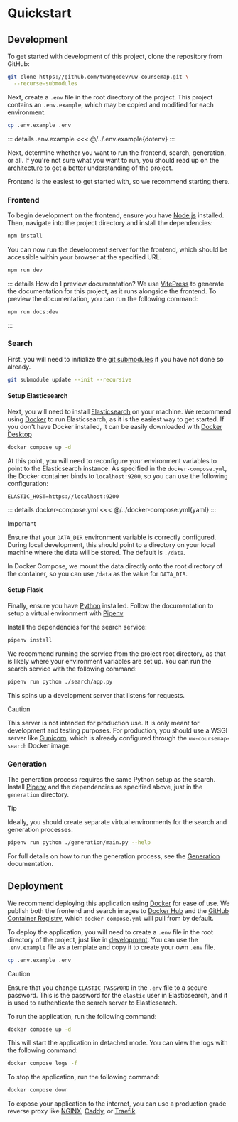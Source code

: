 # Quickstart

## Development

To get started with development of this project, clone the repository from GitHub:

```sh [git]
git clone https://github.com/twangodev/uw-coursemap.git \
  --recurse-submodules
```

Next, create a `.env` file in the root directory of the project. This project contains an `.env.example`, which may be copied and modified for each environment.

```sh [sh]
cp .env.example .env
```

::: details .env.example
<<< @/../.env.example{dotenv}
:::

Next, determine whether you want to run the frontend, search, generation, or all. If you're not sure what you want to run, you should read up on the [architecture](architecture.md) to get a better understanding of the project.

Frontend is the easiest to get started with, so we recommend starting there.

### Frontend

To begin development on the frontend, ensure you have [Node.js](https://nodejs.org/en/download/) installed. Then, navigate into the project directory and install the dependencies:

```sh [npm]
npm install
```

You can now run the development server for the frontend, which should be accessible within your browser at the specified URL.

```sh [npm]
npm run dev
```


::: details How do I preview documentation?
We use [VitePress](https://vitepress.dev/) to generate the documentation for this project, as it runs alongside the frontend. To preview the documentation, you can run the following command:
```sh [npm]
npm run docs:dev
```
:::

### Search

First, you will need to initialize the [git submodules](https://git-scm.com/book/en/v2/Git-Tools-Submodules) if you have
not done so already.

```sh [git]
git submodule update --init --recursive
```

#### Setup Elasticsearch

Next, you will need to install [Elasticsearch] on your machine. We recommend using [Docker] to run Elasticsearch, as it is the easiest way to get started. If you don't have Docker installed, it can be easily downloaded with [Docker Desktop][docker]

```sh [docker]
docker compose up -d
```

At this point, you will need to reconfigure your environment variables to point to the Elasticsearch instance. As specified in the `docker-compose.yml`, the Docker container binds to `localhost:9200`, so you can use the following configuration:

```dotenv
ELASTIC_HOST=https://localhost:9200
```

::: details docker-compose.yml
<<< @/../docker-compose.yml{yaml}
:::

> [!IMPORTANT]
> Ensure that your `DATA_DIR` environment variable is correctly configured. During local development, this should point to a directory on your local machine where the data will be stored. The default is `./data`.
>
> In Docker Compose, we mount the data directly onto the root directory of the container, so you can use `/data` as the value for `DATA_DIR`.

#### Setup Flask

Finally, ensure you have [Python](https://www.python.org/downloads/) installed. Follow the documentation to setup a virtual environment with [Pipenv](https://pipenv.pypa.io/en/latest/installation.html)

Install the dependencies for the search service:

```sh [pipenv]
pipenv install
```

We recommend running the service from the project root directory, as that is likely where your environment variables are set up. You can run the search service with the following command:

```sh [pipenv]
pipenv run python ./search/app.py
```

This spins up a development server that listens for requests.

> [!CAUTION]
> This server is not intended for production use. It is only meant for development and testing purposes. For production, you should use a WSGI server like [Gunicorn](https://gunicorn.org/), which is already configured through the `uw-coursemap-search` Docker image.

### Generation

The generation process requires the same Python setup as the search. Install [Pipenv] and the dependencies as specified above, just in the `generation` directory.

> [!TIP]
> Ideally, you should create separate virtual environments for the search and generation processes.

```sh [pipenv]
pipenv run python ./generation/main.py --help
```

For full details on how to run the generation process, see the [Generation](../codebase/generation.md) documentation.

## Deployment

We recommend deploying this application using [Docker] for ease of use. We publish both the frontend and search images to [Docker Hub] and the [GitHub Container Registry][GHCR], which `docker-compose.yml` will pull from by default.

To deploy the application, you will need to create a `.env` file in the root directory of the project, just like in [development](#development). You can use the `.env.example` file as a template and copy it to create your own `.env` file.

```sh [sh]
cp .env.example .env
```

> [!CAUTION]
> Ensure that you change `ELASTIC_PASSWORD` in the `.env` file to a secure password. This is the password for the `elastic` user in Elasticsearch, and it is used to authenticate the search server to Elasticsearch.

To run the application, run the following command:

```sh [docker]
docker compose up -d
```

This will start the application in detached mode. You can view the logs with the following command:

```sh [docker]
docker compose logs -f
```

To stop the application, run the following command:

```sh [docker]
docker compose down
```

To expose your application to the internet, you can use a production grade reverse proxy like [NGINX](https://www.nginx.com/), [Caddy](https://caddyserver.com/), or [Traefik](https://traefik.io/).

[frontend]: #frontend
[docker]: https://www.docker.com/products/docker-desktop
[elasticsearch]: https://www.elastic.co/elasticsearch
[pipenv]: https://pipenv.pypa.io/en/latest/
[docker hub]: https://hub.docker.com/search?q=twango%2Fuw-coursemap
[GHCR]: https://github.com/twangodev?tab=packages&repo_name=uw-coursemap
